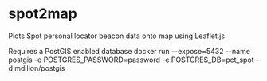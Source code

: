 spot2map
========

Plots Spot personal locator beacon data onto map using Leaflet.js

Requires a PostGIS enabled database
	docker run --expose=5432 --name postgis -e POSTGRES_PASSWORD=password -e POSTGRES_DB=pct_spot -d mdillon/postgis	
